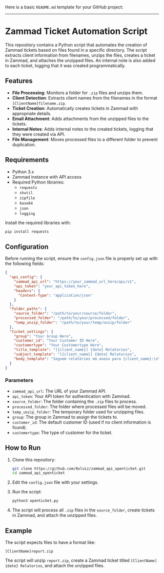 Here is a basic `README.md` template for your GitHub project:

---

# Zammad Ticket Automation Script

This repository contains a Python script that automates the creation of Zammad tickets based on files found in a specific directory. The script extracts client information from filenames, unzips the files, creates a ticket in Zammad, and attaches the unzipped files. An internal note is also added to each ticket, logging that it was created programmatically.

## Features

- **File Processing**: Monitors a folder for `.zip` files and unzips them.
- **Client Detection**: Extracts client names from the filenames in the format `[ClientName]filename.zip`.
- **Ticket Creation**: Automatically creates tickets in Zammad with appropriate details.
- **Email Attachment**: Adds attachments from the unzipped files to the tickets.
- **Internal Notes**: Adds internal notes to the created tickets, logging that they were created via API.
- **File Management**: Moves processed files to a different folder to prevent duplication.

## Requirements

- Python 3.x
- Zammad instance with API access
- Required Python libraries:
  - `requests`
  - `shutil`
  - `zipfile`
  - `base64`
  - `json`
  - `logging`

Install the required libraries with:

```bash
pip install requests
```

## Configuration

Before running the script, ensure the `config.json` file is properly set up with the following fields:

```json
{
  "api_config": {
    "zammad_api_url": "https://your_zammad_url_here/api/v1",
    "api_token": "your_api_token_here",
    "headers": {
      "Content-Type": "application/json"
    }
  },
  "folder_paths": {
    "source_folder": "/path/to/your/source/folder",
    "processed_folder": "/path/to/your/processed/folder",
    "temp_unzip_folder": "/path/to/your/temp/unzip/folder"
  },
  "ticket_settings": {
    "group": "Your Group Here",
    "customer_id": "Your Customer ID Here",
    "customertype": "Your Customertype Here",
    "title_template": "[{client_name}] {date} Relatorios",
    "subject_template": "[{client_name}] {date} Relatorios",
    "body_template": "Seguem relatórios em anexo para {client_name}:\n\n{files_list}.\n\n"
  }
}
```

### Parameters

- `zammad_api_url`: The URL of your Zammad API.
- `api_token`: Your API token for authentication with Zammad.
- `source_folder`: The folder containing the `.zip` files to process.
- `processed_folder`: The folder where processed files will be moved.
- `temp_unzip_folder`: The temporary folder used for unzipping files.
- `group`: The group in Zammad to assign the tickets to.
- `customer_id`: The default customer ID (used if no client information is found).
- `customertype`: The type of customer for the ticket.

## How to Run

1. Clone this repository:

   ```bash
   git clone https://github.com/0xluiz/zammad_api_openticket.git
   cd zammad_api_openticket
   ```

2. Edit the `config.json` file with your settings.

3. Run the script:

   ```bash
   python3 openticket.py
   ```

4. The script will process all `.zip` files in the `source_folder`, create tickets in Zammad, and attach the unzipped files.

## Example

The script expects files to have a format like:

```
[ClientName]report.zip
```

The script will unzip `report.zip`, create a Zammad ticket titled `[ClientName] {date} Relatorios`, and attach the unzipped files.

